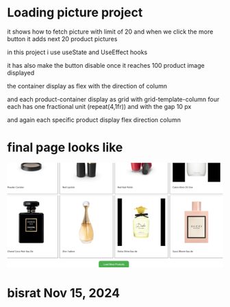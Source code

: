 # Loading picture project

it shows how to fetch picture with limit of 20
and when we click the more button it adds
next 20 product pictures

in this project i use useState and UseEffect hooks

it has also make the button disable once it reaches
100 product image displayed

the container display as flex with the direction of column

and each product-container display as grid with grid-template-column 
four each has one fractional unit (repeat(4,1fr)) and with the
gap 10 px

and again each specific product display flex direction column

# final page looks like

<img src='./src/img1.png'>


# bisrat Nov 15, 2024